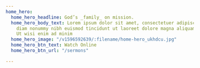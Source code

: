 ```yaml
---
home_hero:
  home_hero_headline: God’s _family_ on mission.
  home_hero_body_text: Lorem ipsum dolor sit amet, consectetuer adipiscing elit, sed
    diam nonummy nibh euismod tincidunt ut laoreet dolore magna aliquam erat volutpat.
    Ut wisi enim ad minim
  home_hero_image: "/v1596592639/:filename/home-hero_ukhdcu.jpg"
  home_hero_btn_text: Watch Online
  home_hero_btn_url: "/sermons"

---
```


